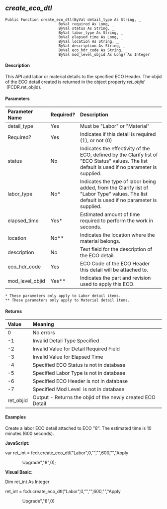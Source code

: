 _create_eco_dtl_
------------------

```
Public Function create_eco_dtl(ByVal detail_type As String, _
                        ByVal required As Long, _
                        ByVal status As String, _
                        ByVal labor_type As String, _
                        ByVal elapsed_time As Long, _
                        ByVal location As String, _
                        ByVal description As String, _
                        ByVal eco_hdr_code As String, _
                        ByVal mod_level_objid As Long) As Integer
```

#### Description

This API add labor or material details to the specified ECO Header. The objid of the ECO detail created is returned in the object property _ret_objid_  (FCDR.ret_objid).

#### Parameters

| Parameter Name | Required? | Description |
|:--- |:--- |:--- |
| detail_type | Yes | Must be "Labor" or "Material" |
| Required? | Yes | Indicates if this detail is required (1), or not (0) |
| status | No | Indicates the effectivity of the ECO, defined by the Clarify list of "ECO Status" values. The list default is used if no parameter is supplied. |
| labor_type | No* | Indicates the type of labor being added, from the Clarify list of "Labor Type" values. The list default is used if no parameter is supplied. |
| elapsed_time | Yes* | Estimated amount of time required to perform the work in seconds. |
| location | No** | Indicates the location where the material belongs. |
| description | No | Text field for the description of the ECO detail. |
| eco_hdr_code | Yes | ECO Code of the ECO Header this detail will be attached to. |
| mod_level_objid | Yes** | Indicates the part and revision used to apply this ECO. |

```
* These parameters only apply to Labor detail items.
** These parameters only apply to Material detail items.
```

#### Returns

| Value | Meaning |
|:--- |:--- |
| 0 | No errors |
| -1 | Invalid Detail Type Specified |
| -2 | Invalid Value for Detail Required Field |
| -3 | Invalid Value for Elapsed Time |
| -4 | Specified ECO Status is not in database |
| -5 | Specified Labor Type is not in database |
| -6 | Specified ECO Header is not in database |
| -7 | Specified Mod Level  is not in database |
| ret_objid | Output - Returns the objid of the newly created ECO Detail |

#### Examples

Create a labor ECO detail attached to ECO "8". The estimated time is 10 minutes (600 seconds).

**JavaScript:**

var ret_int = fcdr.create_eco_dtl("Labor",0,"","",600,"","Apply

              Upgrade","8",0);

**Visual Basic:**

Dim ret_int As Integer

ret_int = fcdr.create_eco_dtl("Labor",0,"","",600,"","Apply

              Upgrade","8",0)